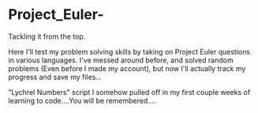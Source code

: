 # Project_Euler-
Tackling it from the top. 

Here I'll test my problem solving skills by taking on Project Euler questions in various languages. 
I've messed around before, and solved random problems (Even before I made my account), but now I'll actually track my progress and save my files...

"Lychrel Numbers" script I somehow pulled off in my first couple weeks of learning to code....You will be remembered....

